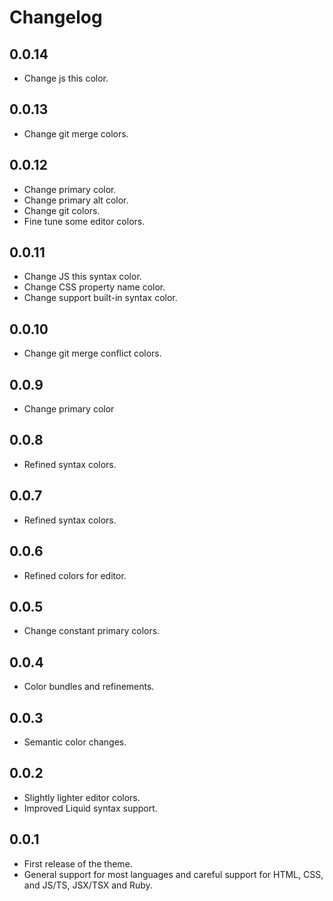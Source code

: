 # Changelog

## 0.0.14

- Change js this color.

## 0.0.13

- Change git merge colors.

## 0.0.12

- Change primary color.
- Change primary alt color.
- Change git colors.
- Fine tune some editor colors.

## 0.0.11

- Change JS this syntax color.
- Change CSS property name color.
- Change support built-in syntax color.

## 0.0.10

- Change git merge conflict colors.

## 0.0.9

- Change primary color

## 0.0.8

- Refined syntax colors.

## 0.0.7

- Refined syntax colors.

## 0.0.6

- Refined colors for editor.

## 0.0.5

- Change constant primary colors.

## 0.0.4

- Color bundles and refinements.

## 0.0.3

- Semantic color changes.

## 0.0.2

- Slightly lighter editor colors.
- Improved Liquid syntax support.

## 0.0.1

- First release of the theme.
- General support for most languages and careful support for HTML, CSS, and JS/TS, JSX/TSX and Ruby.
